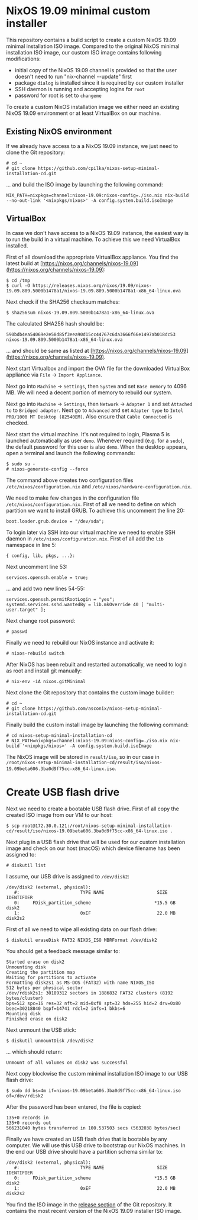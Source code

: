 # NixOS 19.09 minimal custom installer

This repository contains a build script to create a custom NixOS 19.09 minimal installation ISO image. Compared to the original NixOS minimal installation ISO image, our custom ISO image contains following modifications:

- initial copy of the NixOS 19.09 channel is provided so that the user doesn't need to run "nix-channel --update" first
- package `dialog` is installed since it is required by our custom installer
- SSH daemon is running and accepting logins for `root`
- password for root is set to `changeme`

To create a custom NixOS installation image we either need an existing NixOS 19.09 environment or at least VirtualBox on our machine.

## Existing NixOS environment

If we already have access to a a NixOS 19.09 instance, we just need to clone the Git repository:

```
# cd ~
# git clone https://github.com/cpilka/nixos-setup-minimal-installation-cd.git
```

... and build the ISO image by launching the following command:

```
NIX_PATH=nixpkgs=channel:nixos-19.09:nixos-config=./iso.nix nix-build --no-out-link '<nixpkgs/nixos>' -A config.system.build.isoImage
```

## VirtualBox

In case we don't have access to a NixOS 19.09 instance, the easiest way is to run the build in a virtual machine. To achieve this we need VirtualBox installed.

First of all download the appropriate VirtualBox appliance. You find the latest build at [https://nixos.org/channels/nixos-19.09](https://nixos.org/channels/nixos-19.09):

```
$ cd /tmp
$ curl -O https://releases.nixos.org/nixos/19.09/nixos-19.09.809.5000b1478a1/nixos-19.09.809.5000b1478a1-x86_64-linux.ova
```

Next check if the SHA256 checksum matches:

```
$ sha256sum nixos-19.09.809.5000b1478a1-x86_64-linux.ova
```

The calculated SHA256 hash should be:

```
590bdb4ea54069e2e58d85f3eea90d15cc44767c6da3666f66e1497ab018dc53  nixos-19.09.809.5000b1478a1-x86_64-linux.ova
```

... and should be same as listed at [https://nixos.org/channels/nixos-19.09](https://nixos.org/channels/nixos-19.09).


Next start Virtualbox and import the OVA file for the downloaded VirtualBox appliance via `File` -> `Import Appliance`.

Next go into `Machine` -> `Settings`, then `System` and set `Base memory` to 4096 MB. We will need a decent portion of memory to rebuild our system.

Next go into `Machine` -> `Settings`, then `Network` -> `Adapter 1`  and set `Attached to` to `Bridged adapter`. Next go to `Advanced` and set `Adapter type` to `Intel PRO/1000 MT Desktop (82540EM)`. Also ensure that `Cable Connected` is checked.

Next start the virtual machine. It's not required to login, Plasma 5 is launched automatically as user `demo`. Whenever required (e.g. for a `sudo`), the default password for this user is also `demo`. When the desktop appears, open a terminal and launch the following commands:
 
```
$ sudo su -
# nixos-generate-config --force
```

The command above creates two configuration files `/etc/nixos/configuration.nix` and `/etc/nixos/hardware-configuration.nix`.
 
We need to make few changes in the configuration file `/etc/nixos/configuration.nix`. First of all we need to define on which partition we want to install GRUB. To achieve this uncomment the line 20:

```
boot.loader.grub.device = "/dev/sda";
``` 
 
To login later via SSH into our virtual machine we need to enable SSH daemon in `/etc/nixos/configuration.nix`. First of all add the `lib` namespace in line 5:
 
```
{ config, lib, pkgs, ...}:
```
 
Next uncomment line 53:

```
services.openssh.enable = true;
```

... and add two new lines 54-55:

```
services.openssh.permitRootLogin = "yes";
systemd.services.sshd.wantedBy = lib.mkOverride 40 [ "multi-user.target" ];
```

Next change root password:

```
# passwd
```

Finally we need to rebuild our NixOS instance and activate it:

```
# nixos-rebuild switch
```

After NixOS has been rebuilt and restarted automatically, we need to login as root and install git manually:

```
# nix-env -iA nixos.gitMinimal
```

Next clone the Git repository that contains the custom image builder:

```
# cd ~
# git clone https://github.com/asconix/nixos-setup-minimal-installation-cd.git
```

Finally build the custom install image by launching the following command:

```
# cd nixos-setup-minimal-installation-cd
# NIX_PATH=nixpkgs=channel:nixos-19.09:nixos-config=./iso.nix nix-build '<nixpkgs/nixos>' -A config.system.build.isoImage
```

The NixOS image will be stored in `result/iso`, so in our case in `/root/nixos-setup-minimal-installation-cd/result/iso/nixos-19.09beta606.3ba0d9f75cc-x86_64-linux.iso`.

# Create USB flash drive

Next we need to create a bootable USB flash drive. First of all copy the created ISO image from our VM to our host:

```
$ scp root@172.30.0.121:/root/nixos-setup-minimal-installation-cd/result/iso/nixos-19.09beta606.3ba0d9f75cc-x86_64-linux.iso .
```

Next plug in a USB flash drive that will be used for our custom installation image and check on our host (macOS) which device filename has been assigned to:

```
# diskutil list
```

I assume, our USB drive is assigned to `/dev/disk2`:

```
/dev/disk2 (external, physical):
   #:                       TYPE NAME                    SIZE       IDENTIFIER
   0:     FDisk_partition_scheme                        *15.5 GB    disk2
   1:                       0xEF                         22.0 MB    disk2s2
```

First of all we need to wipe all existing data on our flash drive:

```
$ diskutil eraseDisk FAT32 NIXOS_ISO MBRFormat /dev/disk2
```

You should get a feedback message similar to:

```
Started erase on disk2
Unmounting disk
Creating the partition map
Waiting for partitions to activate
Formatting disk2s1 as MS-DOS (FAT32) with name NIXOS_ISO
512 bytes per physical sector
/dev/rdisk2s1: 30189312 sectors in 1886832 FAT32 clusters (8192 bytes/cluster)
bps=512 spc=16 res=32 nft=2 mid=0xf8 spt=32 hds=255 hid=2 drv=0x80 bsec=30218840 bspf=14741 rdcl=2 infs=1 bkbs=6
Mounting disk
Finished erase on disk2
```

Next unmount the USB stick:

```
$ diskutil unmountDisk /dev/disk2
```

... which should return:

```
Unmount of all volumes on disk2 was successful
```

Next copy blockwise the custom minimal installation ISO image to our USB flash drive:

```
$ sudo dd bs=4m if=nixos-19.09beta606.3ba0d9f75cc-x86_64-linux.iso of=/dev/rdisk2
```

After the password has been entered, the file is copied:

```
135+0 records in
135+0 records out
566231040 bytes transferred in 100.537503 secs (5632038 bytes/sec)
```

Finally we have created an USB flash drive that is bootable by any computer. We will use this USB drive to bootstrap our NixOS machines. In the end our USB drive should have a partition schema similar to:

```
/dev/disk2 (external, physical):
   #:                       TYPE NAME                    SIZE       IDENTIFIER
   0:     FDisk_partition_scheme                        *15.5 GB    disk2
   1:                       0xEF                         22.0 MB    disk2s2
```

You find the ISO image in the [release section](https://github.com/cpilka/nixos-setup-minimal-installation-cd/releases) of the Git repository. It contains the most recent version of the NixOS 19.09 installer ISO image.

